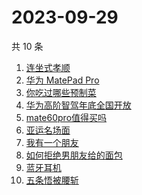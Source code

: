 # 2023-09-29

共 10 条

<!-- BEGIN -->
<!-- 最后更新时间 Fri Sep 29 2023 03:05:21 GMT+0800 (China Standard Time) -->

1. [连坐式孝顺](https://www.zhihu.com/search?q=%E8%BF%9E%E5%9D%90%E5%BC%8F%E5%AD%9D%E9%A1%BA)
1. [华为 MatePad Pro](https://www.zhihu.com/search?q=%E5%8D%8E%E4%B8%BA%20MatePad%20Pro)
1. [你吃过哪些预制菜](https://www.zhihu.com/search?q=%E4%BD%A0%E5%90%83%E8%BF%87%E5%93%AA%E4%BA%9B%E9%A2%84%E5%88%B6%E8%8F%9C)
1. [华为高阶智驾年底全国开放](https://www.zhihu.com/search?q=%E5%8D%8E%E4%B8%BA%E9%AB%98%E9%98%B6%E6%99%BA%E9%A9%BE%E5%B9%B4%E5%BA%95%E5%85%A8%E5%9B%BD%E5%BC%80%E6%94%BE)
1. [mate60pro值得买吗](https://www.zhihu.com/search?q=mate60pro%E5%80%BC%E5%BE%97%E4%B9%B0%E5%90%97)
1. [亚运名场面](https://www.zhihu.com/search?q=%E4%BA%9A%E8%BF%90%E5%90%8D%E5%9C%BA%E9%9D%A2)
1. [我有一个朋友](https://www.zhihu.com/search?q=%E6%88%91%E6%9C%89%E4%B8%80%E4%B8%AA%E6%9C%8B%E5%8F%8B)
1. [如何拒绝男朋友给的面包](https://www.zhihu.com/search?q=%E5%A6%82%E4%BD%95%E6%8B%92%E7%BB%9D%E7%94%B7%E6%9C%8B%E5%8F%8B%E7%BB%99%E7%9A%84%E9%9D%A2%E5%8C%85)
1. [蓝牙耳机](https://www.zhihu.com/search?q=%E8%93%9D%E7%89%99%E8%80%B3%E6%9C%BA)
1. [五条悟被腰斩](https://www.zhihu.com/search?q=%E4%BA%94%E6%9D%A1%E6%82%9F%E8%A2%AB%E8%85%B0%E6%96%A9)

<!-- END -->
